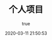 ---
pageComponent:
  name: Catalogue
  data:
    path: 85.工作/01.个人项目
    imgUrl: /img/web.png
    description: 个人项目
title: 个人项目
date: 2020-03-11 21:50:53
permalink: /privateProject/
sidebar: false
article: false
comment: false
editLink: false
author:
  name: xugaoyi
  link: https://github.com/xugaoyi
---